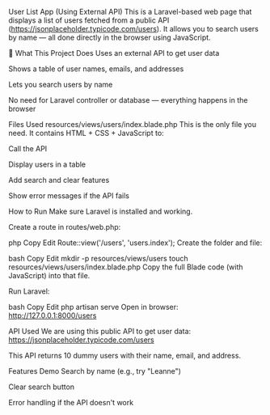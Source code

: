  User List App (Using External API)
This is a Laravel-based web page that displays a list of users fetched from a public API (https://jsonplaceholder.typicode.com/users). It allows you to search users by name — all done directly in the browser using JavaScript.

🔧 What This Project Does
Uses an external API to get user data

Shows a table of user names, emails, and addresses

Lets you search users by name

No need for Laravel controller or database — everything happens in the browser

Files Used
resources/views/users/index.blade.php
This is the only file you need. It contains HTML + CSS + JavaScript to:

Call the API

Display users in a table

Add search and clear features

Show error messages if the API fails

How to Run
Make sure Laravel is installed and working.

Create a route in routes/web.php:

php
Copy
Edit
Route::view('/users', 'users.index');
Create the folder and file:

bash
Copy
Edit
mkdir -p resources/views/users
touch resources/views/users/index.blade.php
Copy the full Blade code (with JavaScript) into that file.

Run Laravel:

bash
Copy
Edit
php artisan serve
Open in browser:
http://127.0.0.1:8000/users

API Used
We are using this public API to get user data:
https://jsonplaceholder.typicode.com/users

This API returns 10 dummy users with their name, email, and address.

Features Demo
Search by name (e.g., try "Leanne")

Clear search button

Error handling if the API doesn't work
